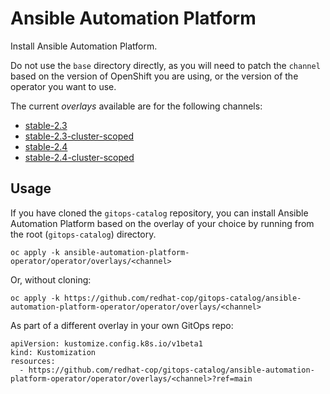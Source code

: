 # Ansible Automation Platform

Install Ansible Automation Platform.

Do not use the `base` directory directly, as you will need to patch the `channel` based on the version of OpenShift you are using, or the version of the operator you want to use.

The current *overlays* available are for the following channels:

* [stable-2.3](operator/overlays/stable-2.3)
* [stable-2.3-cluster-scoped](operator/overlays/stable-2.3-cluster-scoped)
* [stable-2.4](operator/overlays/stable-2.4)
* [stable-2.4-cluster-scoped](operator/overlays/stable-2.4-cluster-scoped)

## Usage

If you have cloned the `gitops-catalog` repository, you can install Ansible Automation Platform based on the overlay of your choice by running from the root (`gitops-catalog`) directory.

```
oc apply -k ansible-automation-platform-operator/operator/overlays/<channel>
```

Or, without cloning:

```
oc apply -k https://github.com/redhat-cop/gitops-catalog/ansible-automation-platform-operator/operator/overlays/<channel>
```

As part of a different overlay in your own GitOps repo:

```
apiVersion: kustomize.config.k8s.io/v1beta1
kind: Kustomization
resources:
  - https://github.com/redhat-cop/gitops-catalog/ansible-automation-platform-operator/operator/overlays/<channel>?ref=main
```
